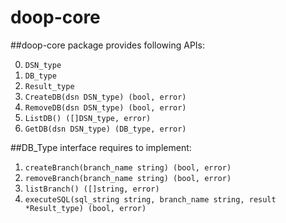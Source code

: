 doop-core
=========

##doop-core package provides following APIs:

0. `DSN_type`
1. `DB_type`
0. `Result_type`
2. `CreateDB(dsn DSN_type) (bool, error)`
3. `RemoveDB(dsn DSN_type) (bool, error)`
4. `ListDB() ([]DSN_type, error)`
5. `GetDB(dsn DSN_type) (DB_type, error)`

##DB_Type interface requires to implement:

1. `createBranch(branch_name string) (bool, error)`
2. `removeBranch(branch_name string) (bool, error)`
3. `listBranch() ([]string, error)`
4. `executeSQL(sql_string string, branch_name string, result *Result_type) (bool, error)`
